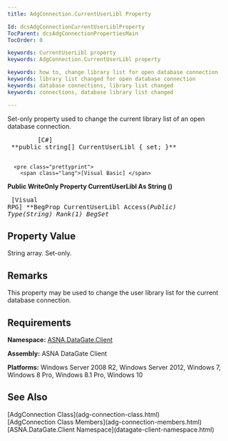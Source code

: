 ```yaml
---
title: AdgConnection.CurrentUserLibl Property

Id: dcsAdgConnectionCurrentUserLiblProperty
TocParent: dcsAdgConnectionPropertiesMain
TocOrder: 0

keywords: CurrentUserLibl property
keywords: AdgConnection.CurrentUserLibl property

keywords: how to, change library list for open database connection
keywords: library list changed for open database connection
keywords: database connections, library list changed
keywords: connections, database library list changed

---
```


Set-only property used to change the current library list of an open database connection.
<pre class="prettyprint">
        <span class="lang">[C#]</span>
 **public string[] CurrentUserLibl { set; }** 
      </pre>
      <pre class="prettyprint">
        <span class="lang">[Visual Basic] </span>
 **Public WriteOnly Property CurrentUserLibl As String ()** 
      </pre>
      <pre class="prettyprint">
        <span class="lang">[Visual RPG]</span>
 **BegProp CurrentUserLibl Access(*Public) Type(*String) Rank(1)
   BegSet** 
      </pre>

## Property Value

String array. Set-only.
## Remarks

This property may be used to change the user library list for the current database connection.
## Requirements

**Namespace:** [ASNA.DataGate.Client](datagate-client-namespace.html) 

**Assembly:** ASNA DataGate Client

**Platforms:** Windows Server 2008 R2, Windows Server 2012, Windows 7, Windows 8 Pro, Windows 8.1 Pro, Windows 10
## See Also

<dl />
      [AdgConnection Class](adg-connection-class.html)
      <br />
      [AdgConnection Class Members](adg-connection-members.html)
      <br />
      [ASNA.DataGate.Client Namespace](datagate-client-namespace.html)

